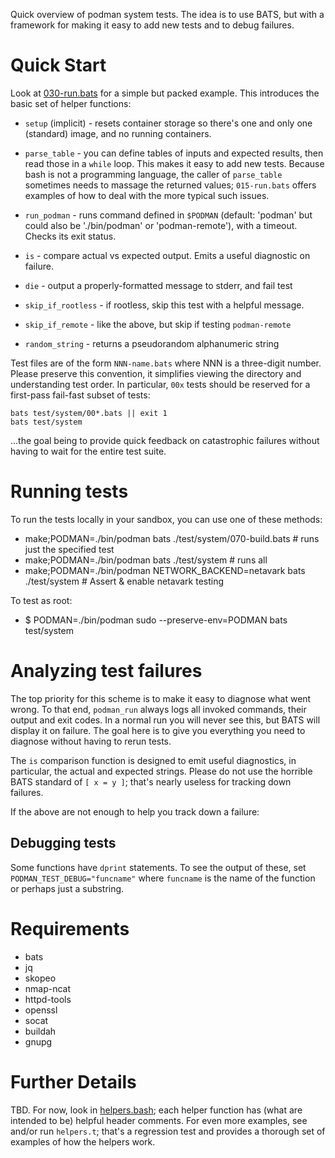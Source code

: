 Quick overview of podman system tests. The idea is to use BATS,
but with a framework for making it easy to add new tests and to
debug failures.

Quick Start
===========

Look at [030-run.bats](030-run.bats) for a simple but packed example.
This introduces the basic set of helper functions:

* `setup` (implicit) - resets container storage so there's
one and only one (standard) image, and no running containers.

* `parse_table` - you can define tables of inputs and expected results,
then read those in a `while` loop. This makes it easy to add new tests.
Because bash is not a programming language, the caller of `parse_table`
sometimes needs to massage the returned values; `015-run.bats` offers
examples of how to deal with the more typical such issues.

* `run_podman` - runs command defined in `$PODMAN` (default: 'podman'
but could also be './bin/podman' or 'podman-remote'), with a timeout.
Checks its exit status.

* `is` - compare actual vs expected output. Emits a useful diagnostic
on failure.

* `die` - output a properly-formatted message to stderr, and fail test

* `skip_if_rootless` - if rootless, skip this test with a helpful message.

* `skip_if_remote` - like the above, but skip if testing `podman-remote`

* `random_string` - returns a pseudorandom alphanumeric string

Test files are of the form `NNN-name.bats` where NNN is a three-digit
number. Please preserve this convention, it simplifies viewing the
directory and understanding test order. In particular, `00x` tests
should be reserved for a first-pass fail-fast subset of tests:

    bats test/system/00*.bats || exit 1
    bats test/system

...the goal being to provide quick feedback on catastrophic failures
without having to wait for the entire test suite.


Running tests
=============
To run the tests locally in your sandbox, you can use one of these methods:
* make;PODMAN=./bin/podman bats ./test/system/070-build.bats # runs just the specified test
* make;PODMAN=./bin/podman bats ./test/system                # runs all
* make;PODMAN=./bin/podman NETWORK_BACKEND=netavark bats ./test/system  # Assert & enable netavark testing

To test as root:
*  $ PODMAN=./bin/podman sudo --preserve-env=PODMAN bats test/system

Analyzing test failures
=======================

The top priority for this scheme is to make it easy to diagnose
what went wrong. To that end, `podman_run` always logs all invoked
commands, their output and exit codes. In a normal run you will never
see this, but BATS will display it on failure. The goal here is to
give you everything you need to diagnose without having to rerun tests.

The `is` comparison function is designed to emit useful diagnostics,
in particular, the actual and expected strings. Please do not use
the horrible BATS standard of `[ x = y ]`; that's nearly useless
for tracking down failures.

If the above are not enough to help you track down a failure:


Debugging tests
---------------

Some functions have `dprint` statements. To see the output of these,
set `PODMAN_TEST_DEBUG="funcname"` where `funcname` is the name of
the function or perhaps just a substring.


Requirements
============

- bats
- jq
- skopeo
- nmap-ncat
- httpd-tools
- openssl
- socat
- buildah
- gnupg


Further Details
===============

TBD. For now, look in [helpers.bash](helpers.bash); each helper function
has (what are intended to be) helpful header comments. For even more
examples, see and/or run `helpers.t`; that's a regression test
and provides a thorough set of examples of how the helpers work.
